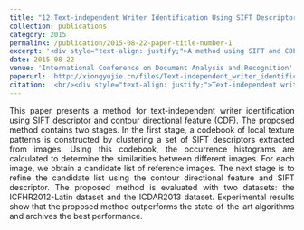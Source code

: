 ```yaml
---
title: "12.Text-independent Writer Identification Using SIFT Descriptor and Contour-directional Feature"
collection: publications
category: 2015
permalink: /publication/2015-08-22-paper-title-number-1
excerpt: '<div style="text-align: justify;">A method using SIFT and CDF for text - independent writer identification is proposed. It has two - stage processing and outperforms other algorithms on two datasets.</div>'
date: 2015-08-22
venue: 'International Conference on Document Analysis and Recognition'
paperurl: 'http://xiongyujie.cn/files/Text-independent_writer_identification_using_SIFT_descriptor_and_contour-directional_feature.pdf'
citation: '<br/><div style="text-align: justify;">Text-independent writer identification using SIFT descriptor and contour-directional feature, Y.-J. Xiong, Y. Wen, Patrick. S. P. Wang and Y. Lu*, in Proceedings of the International Conference on Document Analysis and Recognition, (2015) pp. 91–95</div>'
---
```


<div style="text-align: justify;">This paper presents a method for text-independent writer identification using SIFT descriptor and contour­ directional feature (CDF). The proposed method contains two stages. In the first stage, a codebook of local texture patterns is constructed by clustering a set of SIFT descriptors extracted from images. Using this codebook, the occurrence histograms are calculated to determine the similarities between different images. For each image, we obtain a candidate list of reference images. The next stage is to refine the candidate list using the contour­ directional feature and SIFT descriptor. The proposed method is evaluated with two datasets: the ICFHR2012-Latin dataset and the ICDAR2013 dataset. Experimental results show that the proposed method outperforms the state-of-the-art algorithms and archives the best performance.</div>

<br/>
